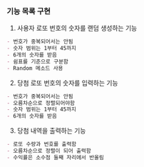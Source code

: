 ### 기능 목록 구현

1. 사용자 로또 번호의 숫자를 랜덤 생성하는 기능

```md
- 번호가 중복되어서는 안됨
- 숫자 범위는 1부터 45까지
- 6개의 숫자를 받음
- 쉼표를 기준으로 구분함
- Random 메소드 사용
```

2. 당첨 로또 번호의 숫자를 입력하는 기능

```md
- 번호가 중복되어서는 안됨
- 오름차순으로 정렬되어야함
- 숫자 범위는 1부터 45까지
- 6개의 숫자를 받음
```

3. 당첨 내역을 출력하는 기능

```md
- 로또 수량과 번호를 출력함
- 오름차순으로 정렬이 되어 출력함
- 수익률은 소수점 둘째 자리에서 반올림
```
